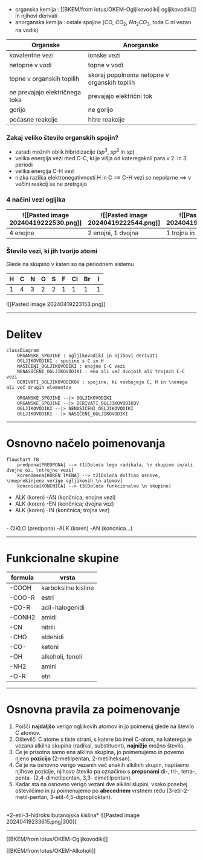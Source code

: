 - organska kemija : [[BKEM/from lotus/OKEM-Ogljikovodiki| ogljikovodiki]] in njihovi derivati
- anorganska kemija : ostale spojine ($CO,\ CO_2,\ Na_2CO_3$, toda C ni vezan na vodik)

Organske | Anorganske
-- | --
kovalentne vezi | ionske vezi
netopne v vodi | topne v vodi
topne v organskih topilih | skoraj popolnoma netopne v organskih topilih
ne prevajajo električnega toka | prevajajo električni tok
gorijo | ne gorijo
počasne reakcije | hitre reakcije

### Zakaj veliko število organskih spojin?
- zaradi možnih oblik hibridizacije ($sp^3,\ sp^2 \text{ in sp}$)
- velika energija vezi med C-C, ki je višja od kateregakoli para v 2. in 3. periodi
- velika energija C-H vezi
- nizka razlika elektronegativnosti H in C $\implies$ C-H vezi so nepolarne $\implies$ v večini reakcij se ne pretrgajo

### 4 načini vezi ogljika
![[Pasted image 20240419222530.png]] | ![[Pasted image 20240419222544.png]] | ![[Pasted image 20240419222552.png]] | ![[Pasted image 20240419222601.png]]
-- | -- | -- | --
4 enojne | 2 enojni, 1 dvojna | 1 trojna in 1 enojna | 2 dvojni

### Število vezi, ki jih tvorijo atomi
Glede na skupino v kateri so na periodnem sistemu

H | C | N | O | S | F | Cl | Br | I
-- | -- | -- | -- | -- | -- | -- | -- | --
1 | 4 | 3 | 2 | 2 | 1 | 1 | 1 | 1

![[Pasted image 20240419223153.png]]

---

# Delitev

```mermaid
classDiagram
	ORGANSKE_SPOJINE : ogljikovodiki in njihovi derivati
	OGLJIKOVODIKI : spojine s C in H
	NASIČENI_OGLJIKOVODIKI : enojne C-C vezi
	NENASIČENI_OGLJIKOVODIKI : eno ali več dvojnih ali trojnih C-C vezi
	DERIVATI_OGLJIKOVODIKOV : spojine, ki vsebujejo C, H in \nenega ali več drugih elementov

	ORGANSKE_SPOJINE --|> OGLJIKOVODIKI
	ORGANSKE_SPOJINE --|> DERIVATI_OGLJIKOVODIKOV
	OGLJIKOVODIKI --|> NENASIČENI_OGLJIKOVODIKI
	OGLJIKOVODIKI --|> NASIČENI_OGLJIKOVODIKI
```

---

# Osnovno načelo poimenovanja
```mermaid
flowchart TB
	predpona[PREDPONA] --> t1[Določa lego radikala, \n skupine in/ali dvojne oz. \ntrojne vezi]
	korenImena[KOREN IMENA] --> t2[Določa dolžino osnove, \nneprekinjene verige ogljikovih \n atomov]
	koncnica[KONCNICA] --> t3[Določa funkcionalno \n skupino]
```

- ALK (koren) -AN (končnica; enojne vezi)
- ALK (koren) -EN (končnica; dvojna vez)
- ALK (koren) -IN (končnica; trojna vez)
<br>
- CIKLO (predpona) -ALK (koren) -AN (koncnica...)

---

# Funkcionalne skupine

formula | vrsta
-- | --
-COOH | karboksilne kisline
-COO-R | estri
-CO-R | acil-halogenidi
-CONH2 | amidi
-CN | nitrili
-CHO | aldehidi
-CO- | ketoni
-OH | alkoholi, fenoli
-NH2 | amini
-O-R | etri

---
# Osnovna pravila za poimenovanje

1. Poišči **najdaljšo** verigo ogljikovih atomov in jo poimenuj glede na število C atomov.
2. Oštevilči C atome s tiste strani, s katere bo imel C-atom, na katerega je vezana alkilna skupina (radikal, substituent), **najnižje** možno število.
3. Če je prisotna samo ena alkilna skupina, jo poimenujemo in povemo njeno **pozicijo** (2-metilpentan, 2-metilheksan).
4. Če je na osnovno verigo vezanih več enakih alkilnih skupin, napišemo njihove pozicije, njihovo število pa označimo s **preponami** di-, tri-, tetra-, penta- (2,4-dimetilpentan, 3,3- dimetilpentan).
5. Kadar sta na osnovno verigo vezani dve alkilni slupini, vsako posebej oštevilčimo in ju poimenujemo po **abecednem** vrstnem redu (3-etil-2-metil-pentan, 3-etil-4,5-dipropiloktan).
<br>
*2-etil-3-hidroksilbutanojska kislina*
![[Pasted image 20240419233615.png|300]]

---

[[BKEM/from lotus/OKEM-Ogljikovodiki]]

[[BKEM/from lotus/OKEM-Alkoholi]]
